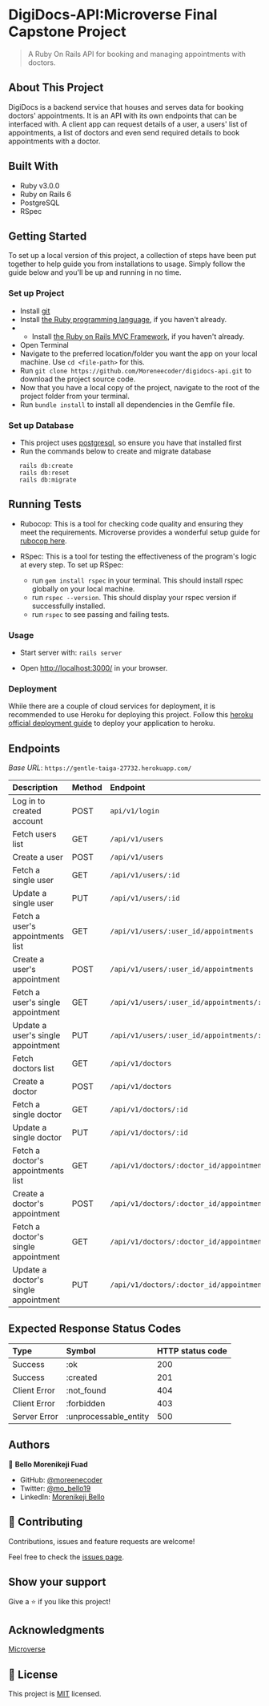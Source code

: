 # DigiDocs-API:Microverse Final Capstone Project

> A Ruby On Rails API for booking and managing appointments with doctors.

## About This Project
DigiDocs is a backend service that houses and serves data for booking doctors' appointments. It is an API with its own endpoints that can be interfaced with. A client app can request details of a user, a users' list of appointments, a list of doctors and even send required details to book appointments with a doctor.

## Built With

- Ruby v3.0.0
- Ruby on Rails 6
- PostgreSQL
- RSpec

## Getting Started

To set up a local version of this project, a collection of steps have been put together to help guide you from installations to usage. Simply follow the guide below and you'll be up and running in no time.

### Set up Project

- Install [git](https://git-scm.com/downloads)
- Install [the Ruby programming language](https://ruby-doc.org/downloads/), if you haven't already.
- - Install [the Ruby on Rails MVC Framework](https://rubyonrails.org/), if you haven't already.
- Open Terminal
- Navigate to the preferred location/folder you want the app on your local machine. Use `cd <file-path>` for this.
- Run `git clone https://github.com/Moreneecoder/digidocs-api.git` to download the project source code.
- Now that you have a local copy of the project, navigate to the root of the project folder from your terminal.
- Run `bundle install` to install all dependencies in the Gemfile file.

### Set up Database
- This project uses [postgresql](https://www.postgresql.org/download/), so ensure you have that installed first
- Run the commands below to create and migrate database
```
   rails db:create
   rails db:reset
   rails db:migrate
```

## Running Tests
- Rubocop: This is a tool for checking code quality and ensuring they meet the requirements. Microverse provides a wonderful setup guide for [rubocop here](https://github.com/microverseinc/linters-config/tree/master/ror).

- RSpec: This is a tool for testing the effectiveness of the program's logic at every step. To set up RSpec:
  - run `gem install rspec` in your terminal. This should install rspec globally on your local machine.
  - run `rspec --version`. This should display your rspec version if successfully installed.
  - run `rspec` to see passing and failing tests.

### Usage

- Start server with: `rails server`

- Open [http://localhost:3000/](http://localhost:3000/) in your browser.

### Deployment

While there are a couple of cloud services for deployment, it is recommended to use Heroku for deploying this project. Follow this [heroku official deployment guide](https://devcenter.heroku.com/articles/getting-started-with-rails6#deploy-your-application-to-heroku) to deploy your application to heroku.

## Endpoints
_Base URL_: `https://gentle-taiga-27732.herokuapp.com/`

|Description|Method|Endpoint|
|:---|:---|:---|
|Log in to created account|POST|`api/v1/login`|
|Fetch users list|GET|`/api/v1/users`|
|Create a user|POST|`/api/v1/users`|
|Fetch a single user|GET|`/api/v1/users/:id`|
|Update a single user|PUT|`/api/v1/users/:id`|
|Fetch a user's appointments list|GET|`/api/v1/users/:user_id/appointments`|
|Create a user's appointment|POST|`/api/v1/users/:user_id/appointments`|
|Fetch a user's single appointment|GET|`/api/v1/users/:user_id/appointments/:id`|
|Update a user's single appointment|PUT|`/api/v1/users/:user_id/appointments/:id`|
|Fetch doctors list|GET|`/api/v1/doctors`|
|Create a doctor|POST|`/api/v1/doctors`|
|Fetch a single doctor|GET|`/api/v1/doctors/:id`|
|Update a single doctor|PUT|`/api/v1/doctors/:id`|
|Fetch a doctor's appointments list|GET|`/api/v1/doctors/:doctor_id/appointments`|
|Create a doctor's appointment|POST|`/api/v1/doctors/:doctor_id/appointments`|
|Fetch a doctor's single appointment|GET|`/api/v1/doctors/:doctor_id/appointments/:id`|
|Update a doctor's single appointment|PUT|`/api/v1/doctors/:doctor_id/appointments/:id`|

## Expected Response Status Codes

|Type|Symbol|HTTP status code|
|:---|:---|:---|
|Success|:ok|200|
|Success|:created|201|
|Client Error|:not_found|404|
|Client Error|:forbidden|403|
|Server Error|:unprocessable_entity|500|

## Authors

👤 **Bello Morenikeji Fuad**

- GitHub: [@moreenecoder](https://github.com/Moreneecoder)
- Twitter: [@mo_bello19](https://twitter.com/mo_bello19)
- LinkedIn: [Morenikeji Bello](https://linkedin.com/morenikeji-bello)

## 🤝 Contributing

Contributions, issues and feature requests are welcome!

Feel free to check the [issues page](https://github.com/Moreneecoder/digidocs-api/issues).

## Show your support

Give a ⭐️ if you like this project!

## Acknowledgments

[Microverse](https://microverse.org)

## 📝 License

This project is [MIT](./LICENSE) licensed.
